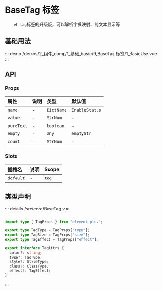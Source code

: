 # BaseTag 标签

&emsp;&emsp;`el-tag`标签的升级版，可以解析字典映射、纯文本显示等


## 基础用法



::: demo 
/demos/2_组件_comp/1_基础_basic/9_BaseTag 标签/1_BasicUse.vue
:::



## API 
### Props

|属性|说明|类型|默认值|
|:---|:---|:---|:---|
|`name`|-|`DictName`|`EnableStatus`|
|`value`|-|`StrNum`|-|
|`pureText`|-|`boolean`|-|
|`empty`|-|`any`|`emptyStr`|
|`count`|-|`StrNum`|-|

### Slots

|插槽名|说明|Scope|
|:---|:---|:---|
|`default`|-|`tag`|



## 类型声明
::: details
/src/core/BaseTag.vue

``` ts

import type { TagProps } from "element-plus";

export type TagType = TagProps["type"];
export type TagSize = TagProps["size"];
export type TagEffect = TagProps["effect"];

export interface TagAttrs {
  color?: string;
  type?: TagType;
  style?: StyleType;
  class?: ClassType;
  effect?: TagEffect;
}


```

:::  


